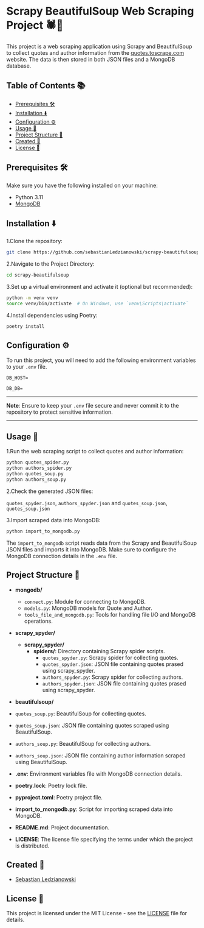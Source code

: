 # Scrapy BeautifulSoup Web Scraping Project 🕷️📜

This project is a web scraping application using Scrapy and BeautifulSoup to collect quotes and author information from the [quotes.toscrape.com](https://quotes.toscrape.com) website. The data is then stored in both JSON files and a MongoDB database.



## Table of Contents 📚

- [Prerequisites 🛠️](#prerequisites)
- [Installation ⬇️](#installation)
- [Configuration ⚙️](#configuration)
- [Usage 🚀](#usage)
- [Project Structure 📁](#project-structure)
- [Created 👤](#created)
- [License 📄](#license)

## Prerequisites 🛠️

Make sure you have the following installed on your machine:

- Python 3.11
- [MongoDB](https://www.mongodb.com/try/download/community)

## Installation ⬇️

1.Clone the repository:

```bash
git clone https://github.com/sebastianLedzianowski/scrapy-beautifulsoup.git  
```

2.Navigate to the Project Directory:

```bash
cd scrapy-beautifulsoup
```

3.Set up a virtual environment and activate it (optional but recommended):

```bash
python -m venv venv
source venv/bin/activate  # On Windows, use `venv\Scripts\activate`
```

4.Install dependencies using Poetry:

```bash
poetry install
```
## Configuration ⚙️

To run this project, you will need to add the following environment variables to your `.env` file.

`DB_HOST=`

`DB_DB=`

---

**Note**: Ensure to keep your `.env` file secure and never commit it to the repository to protect sensitive information.

---

## Usage 🚀

1.Run the web scraping script to collect quotes and author information:

```bash
python quotes_spider.py
python authors_spider.py
python quotes_soup.py
python authors_soup.py
```

2.Check the generated JSON files:

`quotes_spyder.json`, `authors_spyder.json` and `quotes_soup.json`, `quotes_soup.json`

3.Import scraped data into MongoDB:

```bash
python import_to_mongodb.py
```

The `import_to_mongodb` script reads data from the Scrapy and BeautifulSoup JSON files and imports it into MongoDB. Make sure to configure the MongoDB connection details in the `.env` file.


## Project Structure 📁

- **mongodb/**
  - `connect.py`: Module for connecting to MongoDB.
  - `models.py`: MongoDB models for Quote and Author.
  - `tools_file_and_mongodb.py`: Tools for handling file I/O and MongoDB operations.

- **scrapy_spyder/**
  - **scrapy_spyder/**
    - **spiders/**: Directory containing Scrapy spider scripts.
      - `quotes_spyder.py`: Scrapy spider for collecting quotes.
      - `quotes_spyder.json`: JSON file containing quotes prased using scrapy_spyder.
      - `authors_spyder.py`: Scrapy spider for collecting authors.
      - `authors_spyder.json`: JSON file containing quotes prased using scrapy_spyder.

- **beautifulsoup/**
 - `quotes_soup.py`: BeautifulSoup for collecting quotes.
  - `quotes_soup.json`: JSON file containing quotes scraped using BeautifulSoup.
  - `authors_soup.py`: BeautifulSoup for collecting authors.
  - `authors_soup.json`: JSON file containing author information scraped using BeautifulSoup.

- **.env**: Environment variables file with MongoDB connection details.
- **poetry.lock**: Poetry lock file.
- **pyproject.toml**: Poetry project file.
- **import_to_mongodb.py**: Script for importing scraped data into MongoDB.
- **README.md**: Project documentation.
- **LICENSE**: The license file specifying the terms under which the project is distributed.



## Created 👤

- [Sebastian Ledzianowski](https://github.com/sebastianLedzianowski)


## License 📄

This project is licensed under the MIT License - see the [LICENSE](LICENSE) file for details.